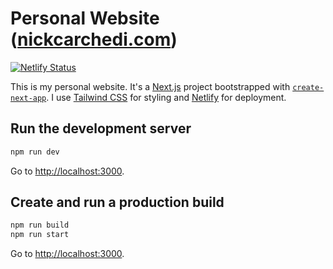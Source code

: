 # Personal Website ([nickcarchedi.com](https://nickcarchedi.com/))

[![Netlify Status](https://api.netlify.com/api/v1/badges/1fbdf24a-36a1-4fc5-9b7e-ce524ca375ef/deploy-status)](https://app.netlify.com/sites/nickcarchedi/deploys)

This is my personal website. It's a [Next.js](https://nextjs.org/) project bootstrapped with [`create-next-app`](https://github.com/vercel/next.js/tree/canary/packages/create-next-app). I use [Tailwind CSS](https://tailwindcss.com/) for styling and [Netlify](https://www.netlify.com/) for deployment.

## Run the development server

```bash
npm run dev
```

Go to [http://localhost:3000](http://localhost:3000).

## Create and run a production build

```bash
npm run build
npm run start
```

Go to [http://localhost:3000](http://localhost:3000).
